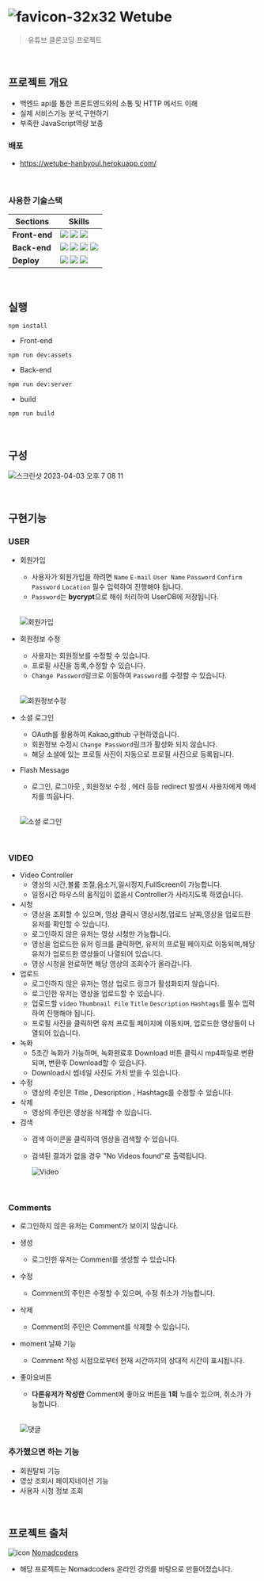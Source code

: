 # ![favicon-32x32](https://user-images.githubusercontent.com/99850326/229418839-698294aa-4206-44c5-ad7e-5de128d58586.png) Wetube

> 유튜브 클론코딩 프로젝트

<br/>

## 프로젝트 개요

- 백엔드 api를 통한 프론트엔드와의 소통 및 HTTP 메서드 이해
- 실제 서비스기능 분석,구현하기
- 부족한 JavaScript역량 보충

### 배포

- https://wetube-hanbyoul.herokuapp.com/

<br/>

### 사용한 기술스택

| Sections      | Skills                                                                                                                                                                                                                                                                                                                                                                                     |
| ------------- | ------------------------------------------------------------------------------------------------------------------------------------------------------------------------------------------------------------------------------------------------------------------------------------------------------------------------------------------------------------------------------------------ |
| **Front-end** | <img src="https://img.shields.io/badge/javascript-yellow?style=flat&logo=javascript&logoColor=white"/> <img src="https://img.shields.io/badge/Sass-CC6699?style=flat&logo=Sass&logoColor=white"/> <img src="https://img.shields.io/badge/HTML5-E34F26?style=flat&logo=HTML5&logoColor=white"/>                                                                                             |
| **Back-end**  | <img src="https://img.shields.io/badge/Node.js-339933?style=flat&logo=Node.js&logoColor=green"/> <img src="https://img.shields.io/badge/mongoDB-47A248?style=flat&logo=mongoDB&logoColor=green"/> <img src="https://img.shields.io/badge/Express-white?style=flat&logo=Express&logoColor=black"/> <img src="https://img.shields.io/badge/Pug-A86454?style=flat&logo=Pug&logoColor=black"/> |
| **Deploy**    | <img src="https://img.shields.io/badge/Webpack-white?style=flat&logo=Webpack&logoColor=8DD6F9"/> <img src="https://img.shields.io/badge/Amazon S3-569A31?style=flat&logo=Amazon S3&logoColor=white"/> <img src="https://img.shields.io/badge/heroku-430098?style=flat&logo=heroku&logoColor=white"/>                                                                                       |

<br/>

## 실행

```
npm install
```
- Front-end 
```
npm run dev:assets
```
- Back-end 
```
npm run dev:server
```
- build
```
npm run build
```

<br/>

## 구성

![스크린샷 2023-04-03 오후 7 08 11](https://user-images.githubusercontent.com/99850326/229480511-e34c3c61-9fd1-47c5-a9e9-55ff68dee23f.png)

<br/>

## 구현기능

### USER

- 회원가입
  - 사용자가 회원가입을 하려면 `Name` `E-mail` `User Name` `Password` `Confirm Password` `Location` 필수 입력하여 진행해야 됩니다.
  - `Password`는 **bycrypt**으로 해쉬 처리하여 UserDB에 저장됩니다.
  <br/>
  
  ![회원가입](https://user-images.githubusercontent.com/99850326/229991300-766d46d3-beab-47b2-aa17-1cbbf4a90b82.gif)
- 회원정보 수정
  - 사용자는 회원정보를 수정할 수 있습니다.
  - 프로필 사진을 등록,수정할 수 있습니다.
  - `Change Password`링크로 이동하여 `Password`를 수정할 수 있습니다.
  <br/>
  
  ![회원정보수정](https://user-images.githubusercontent.com/99850326/229992291-cdd90165-3b3b-49b0-9324-5c0887a0292f.gif)
- 소셜 로그인
  - OAuth를 활용하여 Kakao,github 구현하였습니다.
  - 회원정보 수정시 `Change Password`링크가 활성화 되지 않습니다.
  - 해당 소셜에 있는 프로필 사진이 자동으로 프로필 사진으로 등록됩니다.
- Flash Message
  - 로그인, 로그아웃 , 회원정보 수정 , 에러 등등 redirect 발생시 사용자에게 메세지를 띄웁니다.
  <br/>
  
  ![소셜 로그인](https://user-images.githubusercontent.com/99850326/229993004-5f377a96-d5e3-4c2d-b9a6-f9a80a13eeee.gif)

    <br/>

### VIDEO

- Video Controller
  - 영상의 시간,볼륨 조절,음소거,일시정지,FullScreen이 가능합니다.
  - 일정시간 마우스의 움직임이 없을시 Controller가 사라지도록 하였습니다.
- 시청
  - 영상을 조회할 수 있으며, 영상 클릭시 영상시청,업로드 날짜,영상을 업로드한 유저를 확인할 수 있습니다.
  - 로그인하지 않은 유저는 영상 시청만 가능합니다.
  - 영상을 업로드한 유저 링크를 클릭하면, 유저의 프로필 페이지로 이동되며,해당 유저가 업로드한 영상들이 나열되어 있습니다.
  - 영상 시청을 완료하면 해당 영상의 조회수가 올라갑니다.
- 업로드
  - 로그인하지 않은 유저는 영상 업로드 링크가 활성화되지 않습니다.
  - 로그인한 유저는 영상을 업로드할 수 있습니다.
  - 업로드할 `video` `Thumbnail File` `Title` `Description` `Hashtags`를 필수 입력하여 진행해야 됩니다.
  - 프로필 사진을 클릭하면 유저 프로필 페이지에 이동되며, 업로드한 영상들이 나열되어 있습니다.
- 녹화
  - 5초간 녹화가 가능하며, 녹화완료후 Download 버튼 클릭시 mp4파일로 변환되며, 변환후 Download할 수 있습니다.
  - Download시 썸네일 사진도 가치 받을 수 있습니다.
- 수정
  - 영상의 주인은 Title , Description , Hashtags를 수정할 수 있습니다.
- 삭제
  - 영상의 주인은 영상을 삭제할 수 있습니다.
- 검색
  - 검색 아이콘을 클릭하여 영상을 검색할 수 있습니다.
  - 검색된 결과가 없을 경우 "No Videos found"로 출력됩니다.
    <br>
    
    ![Video](https://user-images.githubusercontent.com/99850326/229999756-b9912f3f-b96c-4f23-ae4e-0ad5c7ed8ebb.gif)

    <br/>

### Comments

- 로그인하지 않은 유저는 Comment가 보이지 않습니다.
- 생성
  - 로그인한 유저는 Comment를 생성할 수 있습니다.
- 수정
  - Comment의 주인은 수정할 수 있으며, 수정 취소가 가능합니다.
- 삭제
  - Comment의 주인은 Comment를 삭제할 수 있습니다.
- moment 날짜 기능
  - Comment 작성 시점으로부터 현재 시간까지의 상대적 시간이 표시됩니다.
- 좋아요버튼
  - **다른유저가 작성한** Comment에 좋아요 버튼을 **1회** 누를수 있으며, 취소가 가능합니다.
  
  <br/>
  
  ![댓글](https://user-images.githubusercontent.com/99850326/229999859-8f34dd21-2658-4ab6-a011-135cb7b4d133.gif)
  

### 추가했으면 하는 기능

- 회원탈퇴 기능
- 영상 조회시 페이지네이션 기능
- 사용자 시청 정보 조회
<br/>

## 프로젝트 출처
![icon](https://user-images.githubusercontent.com/99850326/230002527-5a26ff3e-8fa8-46de-b054-516101bd5901.png) [Nomadcoders](https://nomadcoders.co/wetube)

- 해당 프로젝트는 Nomadcoders 온라인 강의를 바탕으로 만들어졌습니다.

